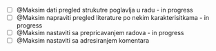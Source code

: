 - [ ]  @Maksim dati pregled strukutre poglavlja u radu - in progress
- [ ]  @Maksim napraviti pregled literature po nekim karakterisitkama - in progress
- [ ] @Maksim nastaviti sa prepricavanjem radova - in progress
- [ ] @Maksim nastaviti sa adresiranjem komentara